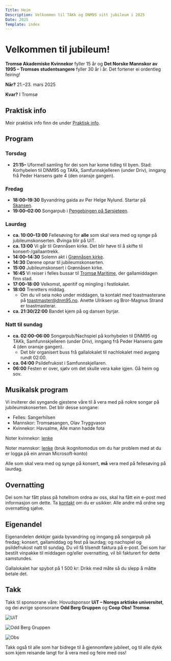 ```yaml
---
Title: Heim
Description: Velkommen til TAKk og DNM95 sitt jubileum i 2025
Date: 2025
Template: index
---
```


# Velkommen til jubileum!

**Tromsø Akademiske Kvinnekor** fyller 15 år og **Det Norske Mannskor av 1995 – Tromsøs studentsangere** fyller 30 år i år. Det fortener ei ordentleg feiring!

**Når?** 21.–23. mars 2025

**Kvar?** I Tromsø

## Praktisk info
Meir praktisk info finn de under [Praktisk info](/praktisk_info).

## Program
### Torsdag
- **21:15–** Uformell samling for dei som har kome tidleg til byen. Stad: Korhybelen til DNM95 og TAKk, Samfunnskjelleren (under Driv), inngang frå Peder Hansens gate 4 (den oransje gangen).

### Fredag
- **18:00–19:30** Byvandring gaida av Per Helge Nylund. Startar på [Skansen](https://maps.app.goo.gl/W7dVzp9ijoBYz98VA).
- **19:00–02:00** Songarpub i [Pengebingen på Sørsjeteen](https://maps.app.goo.gl/oJdiQdtTf4mZf3FE6).

### Laurdag
- **ca. 10:00–13:00** Fellesøving for **alle** som skal vera med og synge på jubileumskonserten. Øvinga blir på UiT.
- **ca. 13:00** Vi går til Grønnåsen kirke. Det blir høve til å skifte til konsert-/gallaantrekk.
- **14:00–14:30** Solemn akt i [Grønnåsen kirke](https://maps.app.goo.gl/dNJXiKsUZNdikSKv7).
- **14:30** Dørene opnar til jubileumskonserten.
- **15:00** Jubileumskonsert i Grønnåsen kirke.
- **16:45** Vi reiser i felles bussar til [Tromsø Maritime](https://maps.app.goo.gl/sQfVfrJn3JKC8wpJ8), der gallamiddagen finn stad.
- **17:00–18:00** Velkomst, aperitif og mingling i festlokalet.
- **18:00** Treretters middag.
  - Om du vil seia noko under middagen, ta kontakt med toastmasterane på [toastmaster@dnm95.no](mailto:toastmaster@dnm95.no). Anette Ulriksen og Bror-Magnus Strand er toastmasterar.
- **ca. 21:30/22:00** Bandet kjem på og dansen byrjar.

### Natt til sundag
- **ca. 02:00–06:00** Songarpub/Nachspiel på korhybelen til DNM95 og TAKk, Samfunnskjelleren (under Driv), inngang frå Peder Hansens gate 4 (den oransje gangen).
  - Det blir organisert buss frå gallalokalet til nachlokalet med avgang rundt 02:00.
- **ca. 04:00** Psildefrukost i Samfunnskjellaren.
- **06:00** Festen er over, sjølv om det skulle vera kake igjen. Gå heim og sov.

## Musikalsk program

Vi inviterer dei syngande gjestene våre til å vera med på nokre songar på jubileumskonserten. Det blir desse songane:
- Felles: Sangerhilsen
- Mannskor: Tromsøsangen, Olav Tryggvason
- Kvinnekor: Havsalme, Alle mann hadde fota

Noter kvinnekor: [lenke](https://uitno.box.com/s/yao2g933mm0j4l4jf5hgrl472xxbbf40)

Noter mannskor: [lenke](https://dnm95-my.sharepoint.com/:f:/g/personal/jubileum_dnm95_no/Emq08FYWlBNKqt20ameUjwgBPrCVtVXrRBXfih0w8_w8gw?e=YdcLnu) (bruk ikognitomodus om du har problem med at du er logga på ein annan Microsoft-konto)

Alle som skal vera med og synge på konsert, **må** vera med på fellesøving på laurdag.

## Overnatting

Dei som har fått plass på hotellrom ordna av oss, skal ha fått ein e-post med informasjon om dette. Ta [kontakt](/kontakt) om du er usikker. Alle andre må ordne seg overnatting sjølve.

## Eigenandel

Eigenandelen dekkjer gaida byvandring og inngang på songarpub på fredag; konsert, gallamiddag og fest på laurdag; og nachspiel og psildefrukost natt til sundag. Du vil få tilsendt faktura på e-post. Dei som har bestilt vinpakke til middagen og/eller overnatting, vil bli fakturert for dette samstundes.

Gallalokalet har spybot på 1 500 kr: Drikk med måte så du slepp å måtte betale det.

## Takk

Takk til sponsorane våre: Hovudsponsor **UiT – Noregs arktiske universitet**, og dei øvrige sponsorane **Odd Berg Gruppen** og **Coop Obs! Tromsø**.

![UiT](../assets//UiT_Logo_Nyn_Bla_RGB.png)

![Odd Berg Gruppen](../assets/Odd_Berg.webp)

![Obs](../assets/Obs_logo_rgb.jpg)

Takk også til alle som har bidrege til å gjennomføre jubileet, og til alle dykk som kjem reisande langt for å vera med og feire med oss!

